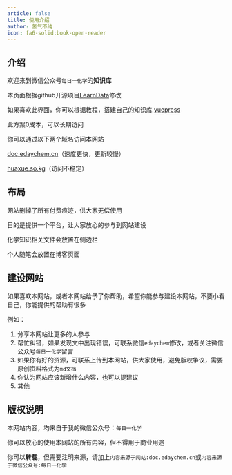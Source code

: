 ```yaml
---
article: false
title: 使用介绍
author: 氢气不纯
icon: fa6-solid:book-open-reader
---
```


## 介绍

欢迎来到微信公众号`每日一化学`的**知识库**

本页面根据github开源项目[LearnData](https://github.com/rockbenben/LearnData)修改

如果喜欢此界面，你可以根据教程，搭建自己的知识库 [vuepress](https://vuepress.github.io/zh/)

此方案0成本，可以长期访问 

你可以通过以下两个域名访问本网站

[doc.edaychem.cn](https://doc.edaychem.cn/)（速度更快，更新较慢）

[huaxue.so.kg](https://huaxue.so.kg/)（访问不稳定）

## 布局

网站删掉了所有付费痕迹，供大家无偿使用

目的是提供一个平台，让大家放心的参与到网站建设

化学知识相关文件会放置在侧边栏

个人随笔会放置在博客页面

## 建设网站

如果喜欢本网站，或者本网站给予了你帮助，希望你能参与建设本网站，不要小看自己，你能提供的帮助有很多

例如：

1. 分享本网站让更多的人参与
2. 帮忙纠错，如果发现文中出现错误，可联系微信`edaychem`修改，或者关注微信公众号`每日一化学`留言
3. 如果你有好的资源，可联系上传到本网站，供大家使用，避免版权争议，需要原创资料格式为`md文档`
4. 你认为网站应该新增什么内容，也可以提建议
5. 其他

## 版权说明

本网站内容，均来自于我的微信公众号：`每日一化学`

你可以放心的使用本网站的所有内容，但不得用于商业用途

你可以**转载**，但需要注明来源，请加上`内容来源于网站:doc.edaychem.cn`或`内容来源于微信公众号:每日一化学`
